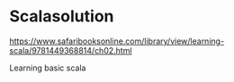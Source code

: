 # Scalasolution


https://www.safaribooksonline.com/library/view/learning-scala/9781449368814/ch02.html

Learning basic scala 
